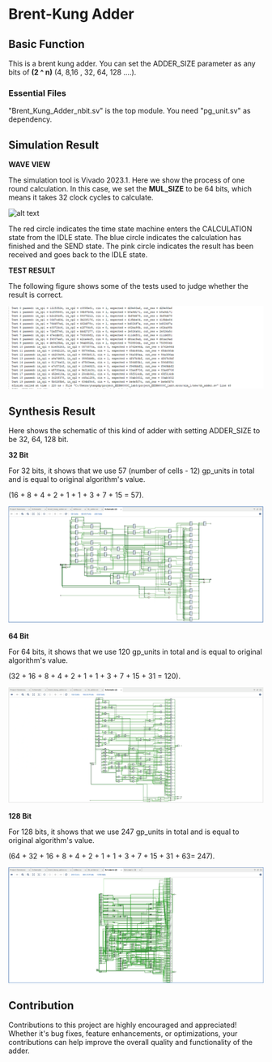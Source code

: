 # Brent-Kung Adder
## Basic Function
This is a brent kung adder. You can set the ADDER_SIZE parameter as any bits of **(2 ^ n)** (4, 8,16 , 32, 64, 128 ....).

### Essential Files
"Brent_Kung_Adder_nbit.sv" is the top module. You need "pg_unit.sv" as dependency.

## Simulation Result
**WAVE VIEW**

The simulation tool is Vivado 2023.1. Here we show the process of one round calculation. In this case, we set the __MUL_SIZE__ to be 64 bits, which means it takes 32 clock cycles to calculate.

![alt text](png/Simulation_result_wave.png)

The red circle indicates the time state machine enters the CALCULATION state from the IDLE state. The blue circle indicates the calculation has finished and the SEND state. The pink circle indicates the result has been received and goes back to the IDLE state.

**TEST RESULT**

The following figure shows some of the tests used to judge whether the result is correct.

![alt text](png/test.png)

## Synthesis Result

Here shows the schematic of this kind of adder with setting ADDER_SIZE to be 32, 64, 128 bit. 

**32 Bit**

For 32 bits, it shows that we use 57 (number of cells - 12) gp_units in total and is equal to original algorithm's value.

(16 + 8 + 4 + 2 + 1 + 1 + 3 + 7 + 15 = 57).

![alt text](png/schematic_32bit.png)

**64 Bit**

For 64 bits, it shows that we use 120 gp_units in total and is equal to original algorithm's value.

(32 + 16 + 8 + 4 + 2 + 1 + 1 + 3 + 7 + 15 + 31 = 120).

![alt text](png/schematic_64bit.png)

**128 Bit**

For 128 bits, it shows that we use 247 gp_units in total and is equal to original algorithm's value.

(64 + 32 + 16 + 8 + 4 + 2 + 1 + 1 + 3 + 7 + 15 + 31 + 63= 247).

![alt text](png/schematic_128bit.png)

## Contribution
Contributions to this project are highly encouraged and appreciated! Whether it's bug fixes, feature enhancements, or optimizations, your contributions can help improve the overall quality and functionality of the adder.